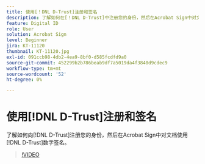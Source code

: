 ```yaml
---
title: 使用[！DNL D-Trust]注册和签名
description: 了解如何在[！DNL D-Trust]中注册您的身份，然后在Acrobat Sign中对文档使用[！DNL D-Trust]数字签名
feature: Digital ID
role: User
solution: Acrobat Sign
level: Beginner
jira: KT-11120
thumbnail: KT-11120.jpg
exl-id: 091ccb98-4db2-4ea9-8bf0-d585fcdfd9a0
source-git-commit: 452299b2b786beab9df7a5019da4f3840d9cdec9
workflow-type: tm+mt
source-wordcount: '52'
ht-degree: 0%

---
```


# 使用[!DNL D-Trust]注册和签名

了解如何向[!DNL D-Trust]注册您的身份，然后在Acrobat Sign中对文档使用[!DNL D-Trust]数字签名。

>[!VIDEO](https://video.tv.adobe.com/v/3410193?quality=12&learn=on&hidetitle=true)
